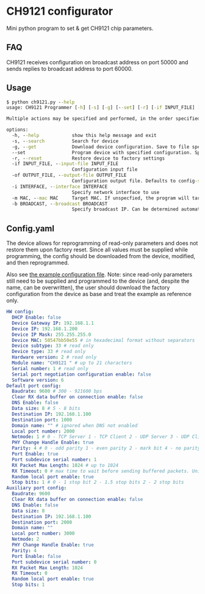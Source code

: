 # CH9121 configurator

Mini python program to set & get CH9121 chip parameters.

## FAQ

CH9121 receives configuration on broadcast address on port 50000 and
sends replies to broadcast address to port 60000.

## Usage

```cmd
$ python ch9121.py --help
usage: CH9121 Programmer [-h] [-s] [-g] [--set] [-r] [-if INPUT_FILE] [-of OUTPUT_FILE] [-i INTERFACE] [-m MAC] [-b BROADCAST]

Multiple actions may be specified and performed, in the order specified below.

options:
  -h, --help            show this help message and exit
  -s, --search          Search for device
  -g, --get             Download device configuration. Save to file specified by --output-file
  --set                 Program device with specified configuration. Specify --input-file
  -r, --reset           Restore device to factory settings
  -if INPUT_FILE, --input-file INPUT_FILE
                        Configuration input file
  -of OUTPUT_FILE, --output-file OUTPUT_FILE
                        Configuration output file. Defaults to config-saved.yaml
  -i INTERFACE, --interface INTERFACE
                        Specify network interface to use
  -m MAC, --mac MAC     Target MAC. If unspecfied, the program will target the only device on network or stop, if there is more than one. Hexadecimal format with no separators
  -b BROADCAST, --broadcast BROADCAST
                        Specify broadcast IP. Can be determined automatically, if --interface is specified.
```

## Config.yaml

The device allows for reprogramming of read-only parameters and does not restore them upon factory reset.
Since all values must be supplied while programming, the config should be downloaded from the device,
modified, and then reprogrammed.

Also see [the example configuration file](example.yaml).
Note: since read-only parameters still need to be supplied and programmed to the device
(and, despite the name, can be overwritten), the user should download the factory configuration
from the device as base and treat the example as reference only.

```yaml
HW config:
  DHCP Enable: false
  Device Gateway IP: 192.168.1.1
  Device IP: 192.168.1.200
  Device IP Mask: 255.255.255.0
  Device MAC: 50547bb50e55 # in hexadecimal format without separators
  Device subtype: 33 # read only
  Device type: 33 # read only
  Hardware version: 2 # read only
  Module name: "CH9121 " # up to 21 characters
  Serial number: 1 # read only
  Serial port negotiation configuration enable: false
  Software version: 6
Default port config:
  Baudrate: 9600 # 300 - 921600 bps
  Clear RX data buffer on connection enable: false
  DNS Enable: false
  Data size: 8 # 5 - 8 bits
  Destination IP: 192.168.1.100
  Destination port: 1000
  Domain name: "" # ignored when DNS not enabled
  Local port number: 2000
  Netmode: 1 # 0 - TCP Server 1 - TCP Client 2 - UDP Server 3 - UDP Client
  PHY Change Handle Enable: true
  Parity: 4 # 0 - odd parity 1 - even parity 2 - mark bit 4 - no parity
  Port Enable: true
  Port subdevice serial number: 1
  RX Packet Max Length: 1024 # up to 1024
  RX Timeout: 0 # max time to wait before sending buffered packets. Units of 10 ms
  Random local port enable: true
  Stop bits: 1 # 0 - 1 stop bit 2 - 1.5 stop bits 2 - 2 stop bits
Auxiliary port config:
  Baudrate: 9600
  Clear RX data buffer on connection enable: false
  DNS Enable: false
  Data size: 8
  Destination IP: 192.168.1.100
  Destination port: 2000
  Domain name: ""
  Local port number: 3000
  Netmode: 2
  PHY Change Handle Enable: true
  Parity: 4
  Port Enable: false
  Port subdevice serial number: 0
  RX Packet Max Length: 1024
  RX Timeout: 0
  Random local port enable: true
  Stop bits: 1
```
